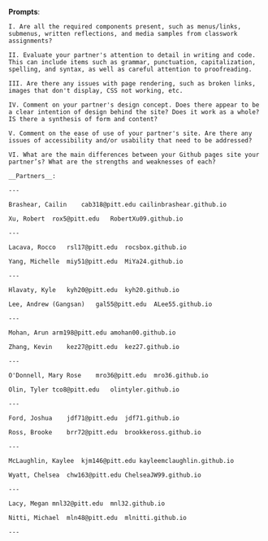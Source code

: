__Prompts__:

	I. Are all the required components present, such as menus/links, submenus, written reflections, and media samples from classwork assignments? 

	II. Evaluate your partner's attention to detail in writing and code. This can include items such as grammar, punctuation, capitalization, spelling, and syntax, as well as careful attention to proofreading. 

	III. Are there any issues with page rendering, such as broken links, images that don't display, CSS not working, etc. 

	IV. Comment on your partner's design concept. Does there appear to be a clear intention of design behind the site? Does it work as a whole? IS there a synthesis of form and content?  

	V. Comment on the ease of use of your partner's site. Are there any issues of accessibility and/or usability that need to be addressed? 

	VI. What are the main differences between your Github pages site your partner’s? What are the strengths and weaknesses of each? 
 
	__Partners__:
	
	---
	
	Brashear, Cailin	cab318@pitt.edu	cailinbrashear.github.io
	
	Xu, Robert	rox5@pitt.edu	RobertXu09.github.io
	
	---
	
	Lacava, Rocco	rsl17@pitt.edu	rocsbox.github.io
	
	Yang, Michelle	miy51@pitt.edu	MiYa24.github.io
	
	---
	
	Hlavaty, Kyle	kyh20@pitt.edu	kyh20.github.io
	
	Lee, Andrew (Gangsan)	gal55@pitt.edu	ALee55.github.io
	
	---
	
	Mohan, Arun	arm198@pitt.edu	amohan00.github.io
	
	Zhang, Kevin	kez27@pitt.edu	kez27.github.io
	
	---
	
	O'Donnell, Mary Rose	mro36@pitt.edu	mro36.github.io
	
	Olin, Tyler	tco8@pitt.edu	olintyler.github.io
	
	---
	
	Ford, Joshua	jdf71@pitt.edu	jdf71.github.io
	
	Ross, Brooke	brr72@pitt.edu	brookkeross.github.io
	
	---
	
	McLaughlin, Kaylee	kjm146@pitt.edu	kayleemclaughlin.github.io
	
	Wyatt, Chelsea	chw163@pitt.edu ChelseaJW99.github.io
	
	---
	
	Lacy, Megan	mnl32@pitt.edu	mnl32.github.io
	
	Nitti, Michael	mln48@pitt.edu	mlnitti.github.io
	
	---
